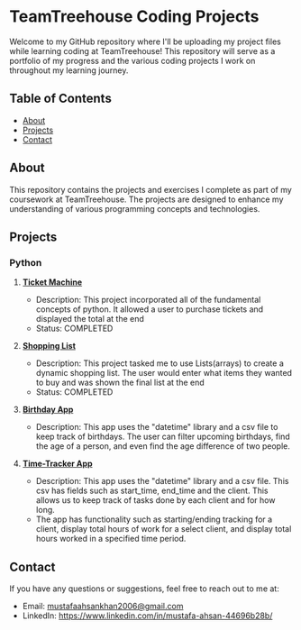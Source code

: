 # TeamTreehouse Coding Projects

Welcome to my GitHub repository where I'll be uploading my project files while learning coding at TeamTreehouse! This repository will serve as a portfolio of my progress and the various coding projects I work on throughout my learning journey.

## Table of Contents

- [About](#about)
- [Projects](#projects)
- [Contact](#contact)

## About

This repository contains the projects and exercises I complete as part of my coursework at TeamTreehouse. The projects are designed to enhance my understanding of various programming concepts and technologies.

## Projects

### Python

1. [**Ticket Machine**](Python/Procedural-Programming/MasterTicket_Project.py)
   - Description: This project incorporated all of the fundamental concepts of python.
     It allowed a user to purchase tickets and displayed the total at the end
   - Status: COMPLETED

2. [**Shopping List**](Python/Procedural-Programming/ShoppingList_Project.py)
   - Description: This project tasked me to use Lists(arrays) to create a dynamic shopping list.
     The user would enter what items they wanted to buy and was shown the final list at the end
   - Status: COMPLETED

3. [**Birthday App**](Python/DateAndTime/birthdayapp)
   - Description: This app uses the "datetime" library and a csv file to keep track of birthdays.
     The user can filter upcoming birthdays, find the age of a person, and even find the age difference of two people.
  
4. [**Time-Tracker App**](Python/DateAndTime/timetracker)
   - Description: This app uses the "datetime" library and a csv file. This csv has fields such as start_time, end_time
     and the client. This allows us to keep track of tasks done by each client and for how long.
   - The app has functionality such as starting/ending tracking for a client, display total hours of work for a select client,
     and display total hours worked in a specified time period.
     
## Contact
If you have any questions or suggestions, feel free to reach out to me at:
- Email: mustafaahsankhan2006@gmail.com
- LinkedIn: https://www.linkedin.com/in/mustafa-ahsan-44696b28b/
